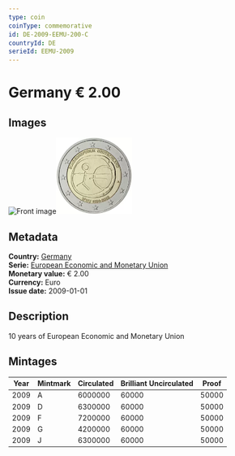 ```yaml
---
type: coin
coinType: commemorative
id: DE-2009-EEMU-200-C
countryId: DE
serieId: EEMU-2009
---
```


# Germany € 2.00

## Images

<img src="../../Images/common-2007-200.webp" height="150" alt="Front image"><img src="Images/DE-2009-200.webp" height="150" alt="Back image">

## Metadata

**Country:** [Germany](../../Countries/Germany/index.md)\
**Serie:** [European Economic and Monetary Union](index.md)\
**Monetary value:** € 2.00\
**Currency:** Euro\
**Issue date:** 2009-01-01

## Description

10 years of European Economic and Monetary Union

## Mintages

| Year | Mintmark | Circulated | Brilliant Uncirculated | Proof |
| ---- | -------- | ---------- | ---------------------- | ----- |
| 2009 | A        | 6000000    | 60000                  | 50000 |
| 2009 | D        | 6300000    | 60000                  | 50000 |
| 2009 | F        | 7200000    | 60000                  | 50000 |
| 2009 | G        | 4200000    | 60000                  | 50000 |
| 2009 | J        | 6300000    | 60000                  | 50000 |
